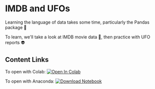 # IMDB and UFOs

Learning the language of data takes some time, particularly the Pandas package :panda_face: 

To learn, we'll take a look at IMDB movie data :movie_camera:, then practice with UFO reports :alien:


## Content Links
To open with Colab:
[![Open In Colab](https://colab.research.google.com/assets/colab-badge.svg)](https://colab.research.google.com/github/ishaandey/node/blob/master/week-2/pandas_key.ipynb)

To open with Anaconda:
[![Download Notebook](https://files.christianfjung.com/buttons/DownloadIpynb.svg)](https://files.node.ishaandey.com/week-2/pandas_key.ipynb)